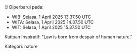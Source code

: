 ⏰ Diperbarui pada:
- WIB: Selasa, 1 April 2025 13.37.50 UTC
- WITA: Selasa, 1 April 2025 14.37.50 UTC
- WIT: Selasa, 1 April 2025 15.37.50 UTC

Kutipan Inspiratif:
"Law is born from despair of human nature."


Kategori: nature

